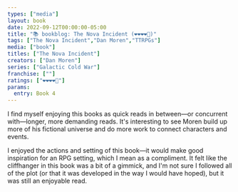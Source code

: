 ```yaml
---
types: ["media"]
layout: book
date: 2022-09-12T00:00:00-05:00
title: "📚 bookblog: The Nova Incident (❤️❤️❤️❤️🖤)"
tags: ["The Nova Incident","Dan Moren","TTRPGs"]
media: ["book"]
titles: ["The Nova Incident"]
creators: ["Dan Moren"]
series: ["Galactic Cold War"]
franchise: [""]
ratings: ["❤️❤️❤️❤️🖤"]
params:
  entry: Book 4
---
```


I find myself enjoying this books as quick reads in between—or concurrent with—longer, more demanding reads. It's interesting to see Moren build up more of his fictional universe and do more work to connect characters and events.

I enjoyed the actions and setting of this book—it would make good inspiration for an RPG setting, which I mean as a compliment. It felt like the cliffhanger in this book was a bit of a gimmick, and I'm not sure I followed all of the plot (or that it was developed in the way I would have hoped), but it was still an enjoyable read.